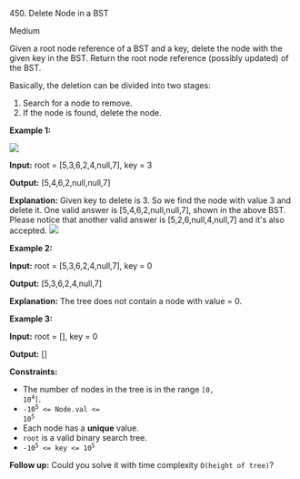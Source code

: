 ﻿450\. Delete Node in a BST

Medium

Given a root node reference of a BST and a key, delete the node with the given key in the BST. Return the root node reference (possibly updated) of the BST.

Basically, the deletion can be divided into two stages:

1.  Search for a node to remove.
2.  If the node is found, delete the node.

**Example 1:**

![](https://assets.leetcode.com/uploads/2020/09/04/del_node_1.jpg)

**Input:** root = [5,3,6,2,4,null,7], key = 3

**Output:** [5,4,6,2,null,null,7]

**Explanation:** Given key to delete is 3. So we find the node with value 3 and delete it. One valid answer is [5,4,6,2,null,null,7], shown in the above BST. Please notice that another valid answer is [5,2,6,null,4,null,7] and it's also accepted. ![](https://assets.leetcode.com/uploads/2020/09/04/del_node_supp.jpg)

**Example 2:**

**Input:** root = [5,3,6,2,4,null,7], key = 0

**Output:** [5,3,6,2,4,null,7]

**Explanation:** The tree does not contain a node with value = 0.

**Example 3:**

**Input:** root = [], key = 0

**Output:** []

**Constraints:**

*   The number of nodes in the tree is in the range <code>[0, 10<sup>4</sup>]</code>.
*   <code>-10<sup>5</sup> <= Node.val <= 10<sup>5</sup></code>
*   Each node has a **unique** value.
*   `root` is a valid binary search tree.
*   <code>-10<sup>5</sup> <= key <= 10<sup>5</sup></code>

**Follow up:** Could you solve it with time complexity `O(height of tree)`?